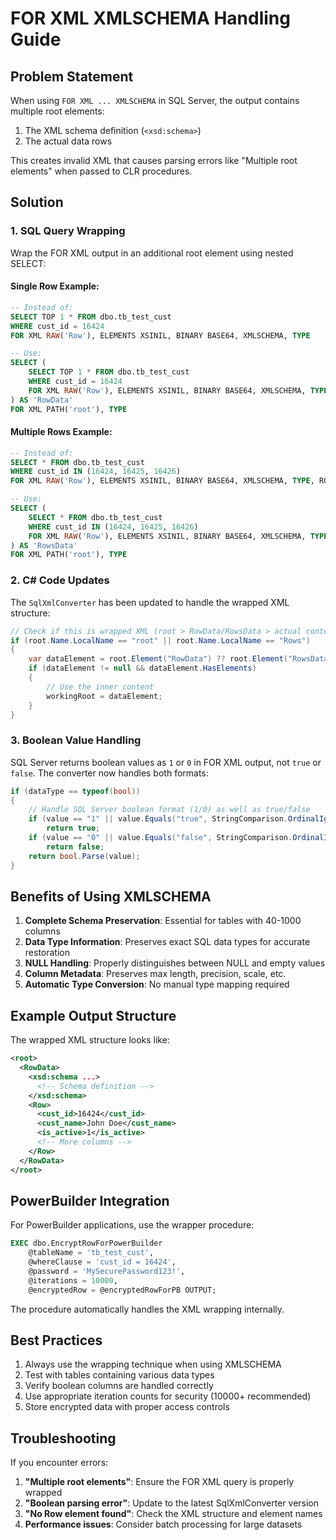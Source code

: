 # FOR XML XMLSCHEMA Handling Guide

## Problem Statement

When using `FOR XML ... XMLSCHEMA` in SQL Server, the output contains multiple root elements:
1. The XML schema definition (`<xsd:schema>`)
2. The actual data rows

This creates invalid XML that causes parsing errors like "Multiple root elements" when passed to CLR procedures.

## Solution

### 1. SQL Query Wrapping

Wrap the FOR XML output in an additional root element using nested SELECT:

#### Single Row Example:
```sql
-- Instead of:
SELECT TOP 1 * FROM dbo.tb_test_cust 
WHERE cust_id = 16424 
FOR XML RAW('Row'), ELEMENTS XSINIL, BINARY BASE64, XMLSCHEMA, TYPE

-- Use:
SELECT (
    SELECT TOP 1 * FROM dbo.tb_test_cust 
    WHERE cust_id = 16424 
    FOR XML RAW('Row'), ELEMENTS XSINIL, BINARY BASE64, XMLSCHEMA, TYPE
) AS 'RowData'
FOR XML PATH('root'), TYPE
```

#### Multiple Rows Example:
```sql
-- Instead of:
SELECT * FROM dbo.tb_test_cust 
WHERE cust_id IN (16424, 16425, 16426)
FOR XML RAW('Row'), ELEMENTS XSINIL, BINARY BASE64, XMLSCHEMA, TYPE, ROOT('Rows')

-- Use:
SELECT (
    SELECT * FROM dbo.tb_test_cust 
    WHERE cust_id IN (16424, 16425, 16426)
    FOR XML RAW('Row'), ELEMENTS XSINIL, BINARY BASE64, XMLSCHEMA, TYPE, ROOT('Rows')
) AS 'RowsData'
FOR XML PATH('root'), TYPE
```

### 2. C# Code Updates

The `SqlXmlConverter` has been updated to handle the wrapped XML structure:

```csharp
// Check if this is wrapped XML (root > RowData/RowsData > actual content)
if (root.Name.LocalName == "root" || root.Name.LocalName == "Rows")
{
    var dataElement = root.Element("RowData") ?? root.Element("RowsData") ?? root.Element("Data");
    if (dataElement != null && dataElement.HasElements)
    {
        // Use the inner content
        workingRoot = dataElement;
    }
}
```

### 3. Boolean Value Handling

SQL Server returns boolean values as `1` or `0` in FOR XML output, not `true` or `false`. The converter now handles both formats:

```csharp
if (dataType == typeof(bool))
{
    // Handle SQL Server boolean format (1/0) as well as true/false
    if (value == "1" || value.Equals("true", StringComparison.OrdinalIgnoreCase))
        return true;
    if (value == "0" || value.Equals("false", StringComparison.OrdinalIgnoreCase))
        return false;
    return bool.Parse(value);
}
```

## Benefits of Using XMLSCHEMA

1. **Complete Schema Preservation**: Essential for tables with 40-1000 columns
2. **Data Type Information**: Preserves exact SQL data types for accurate restoration
3. **NULL Handling**: Properly distinguishes between NULL and empty values
4. **Column Metadata**: Preserves max length, precision, scale, etc.
5. **Automatic Type Conversion**: No manual type mapping required

## Example Output Structure

The wrapped XML structure looks like:
```xml
<root>
  <RowData>
    <xsd:schema ...>
      <!-- Schema definition -->
    </xsd:schema>
    <Row>
      <cust_id>16424</cust_id>
      <cust_name>John Doe</cust_name>
      <is_active>1</is_active>
      <!-- More columns -->
    </Row>
  </RowData>
</root>
```

## PowerBuilder Integration

For PowerBuilder applications, use the wrapper procedure:

```sql
EXEC dbo.EncryptRowForPowerBuilder
    @tableName = 'tb_test_cust',
    @whereClause = 'cust_id = 16424',
    @password = 'MySecurePassword123!',
    @iterations = 10000,
    @encryptedRow = @encryptedRowForPB OUTPUT;
```

The procedure automatically handles the XML wrapping internally.

## Best Practices

1. Always use the wrapping technique when using XMLSCHEMA
2. Test with tables containing various data types
3. Verify boolean columns are handled correctly
4. Use appropriate iteration counts for security (10000+ recommended)
5. Store encrypted data with proper access controls

## Troubleshooting

If you encounter errors:

1. **"Multiple root elements"**: Ensure the FOR XML query is properly wrapped
2. **"Boolean parsing error"**: Update to the latest SqlXmlConverter version
3. **"No Row element found"**: Check the XML structure and element names
4. **Performance issues**: Consider batch processing for large datasets